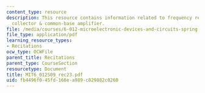 ```yaml
---
content_type: resource
description: This resource contains information related to frequency response of common
  collector & common-base amplifier.
file: /media/courses/6-012-microelectronic-devices-and-circuits-spring-2009/fb4496f045fd166ea989c829882c0260_MIT6_012S09_rec23.pdf
file_type: application/pdf
learning_resource_types:
- Recitations
ocw_type: OCWFile
parent_title: Recitations
parent_type: CourseSection
resourcetype: Document
title: MIT6_012S09_rec23.pdf
uid: fb4496f0-45fd-166e-a989-c829882c0260
---
```

